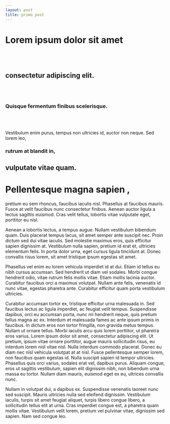 ```yaml
---
layout: post
title: primo post
---
```

<h1>Lorem ipsum dolor sit amet</h1><br><br> 

<h2>consectetur adipiscing elit.</h2> <br><br> 

<h3>Quisque fermentum finibus scelerisque.</h3> <br><br> 

<p>Vestibulum enim purus, tempus non ultricies id, auctor non neque. Sed lorem leo, 

### rutrum at blandit in,

## vulputate vitae quam. 

# Pellentesque magna sapien ,

 pretium eu sem rhoncus, faucibus iaculis nisl. Phasellus at faucibus mauris. Fusce at velit faucibus nunc consectetur finibus. Aenean auctor ligula a lectus sagittis euismod. Cras velit tellus, lobortis vitae vulputate eget, porttitor eu nisl.

Aenean a lobortis lectus, a tempus augue. Nullam vestibulum bibendum quam. Duis placerat tempus lacus, sit amet semper ante suscipit nec. Proin dictum sed dui vitae iaculis. Sed molestie maximus eros, quis efficitur sapien dignissim at. Vestibulum nulla sapien, pretium id erat et, ultricies elementum felis. In porta dolor urna, eget cursus ligula tincidunt at. Donec convallis risus lorem, sit amet tristique ipsum egestas sit amet.

Phasellus vel enim eu lorem vehicula imperdiet id at dui. Etiam id tellus eu nibh cursus accumsan. Sed hendrerit ut diam vel sodales. Morbi congue hendrerit odio, vitae rutrum felis mollis vitae. Etiam mollis lacinia auctor. Curabitur faucibus orci a maximus volutpat. Nullam ante felis, venenatis id nunc vitae, egestas pharetra ante. Curabitur efficitur quam porta vestibulum ultricies.

Curabitur accumsan tortor ex, tristique efficitur urna malesuada in. Sed faucibus lectus ac ligula imperdiet, ac feugiat velit tempus. Suspendisse dapibus, orci eu accumsan porta, nunc mi hendrerit neque, quis pretium tellus magna ac ex. Interdum et malesuada fames ac ante ipsum primis in faucibus. In dictum eros non tortor fringilla, non gravida metus tempus. Nullam ut ornare tellus. Morbi iaculis arcu quis lorem porttitor, ut pharetra eros varius. Lorem ipsum dolor sit amet, consectetur adipiscing elit. Ut pretium, ipsum vitae ornare porttitor, augue mauris sollicitudin risus, eu interdum lorem nisl vitae nisl. Nulla interdum commodo placerat. Donec eu diam nec nisl vehicula volutpat at at nisl. Fusce pellentesque semper lorem, non faucibus quam egestas id. Nulla suscipit sapien id tempor ultricies. Phasellus quis orci varius, sodales erat vel, dapibus purus. Aliquam congue, eros ut sagittis vestibulum, sapien elit dignissim nibh, non bibendum urna massa eu tortor. Nullam diam mauris, euismod eget ex eu, ultrices convallis nunc.

Nullam in volutpat dui, a dapibus ex. Suspendisse venenatis laoreet nunc sed suscipit. Mauris ultricies nulla sed eleifend dignissim. Vestibulum iaculis, turpis sit amet feugiat aliquet, turpis libero congue libero, a sollicitudin tellus elit at urna. Cras imperdiet congue est, a pharetra quam mollis vitae. Vestibulum velit lorem, pretium vel pulvinar vitae, dignissim sed sapien. Nam sed congue leo. </p>